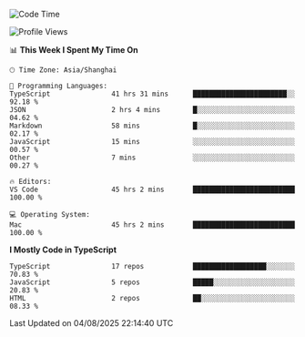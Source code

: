 <!--START_SECTION:waka-->
![Code Time](http://img.shields.io/badge/Code%20Time-8%2C055%20hrs%2046%20mins-blue)

![Profile Views](http://img.shields.io/badge/Profile%20Views-5-blue)

📊 **This Week I Spent My Time On** 

```text
🕑︎ Time Zone: Asia/Shanghai

💬 Programming Languages: 
TypeScript               41 hrs 31 mins      ███████████████████████░░   92.18 % 
JSON                     2 hrs 4 mins        █░░░░░░░░░░░░░░░░░░░░░░░░   04.62 % 
Markdown                 58 mins             █░░░░░░░░░░░░░░░░░░░░░░░░   02.17 % 
JavaScript               15 mins             ░░░░░░░░░░░░░░░░░░░░░░░░░   00.57 % 
Other                    7 mins              ░░░░░░░░░░░░░░░░░░░░░░░░░   00.27 % 

🔥 Editors: 
VS Code                  45 hrs 2 mins       █████████████████████████   100.00 % 

💻 Operating System: 
Mac                      45 hrs 2 mins       █████████████████████████   100.00 % 
```

**I Mostly Code in TypeScript** 

```text
TypeScript               17 repos            ██████████████████░░░░░░░   70.83 % 
JavaScript               5 repos             █████░░░░░░░░░░░░░░░░░░░░   20.83 % 
HTML                     2 repos             ██░░░░░░░░░░░░░░░░░░░░░░░   08.33 % 
```




 Last Updated on 04/08/2025 22:14:40 UTC
<!--END_SECTION:waka-->

